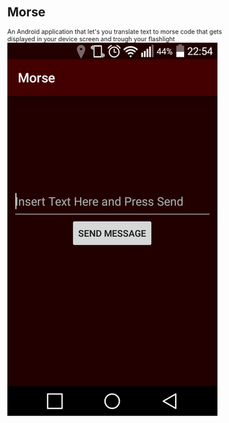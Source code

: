 # Morse
An Android application that let's you translate text to morse code that gets displayed in your device screen and trough your flashlight
![Initial Image](https://github.com/antoniogoulao/morse/blob/imgs/imgs/img1.png)
